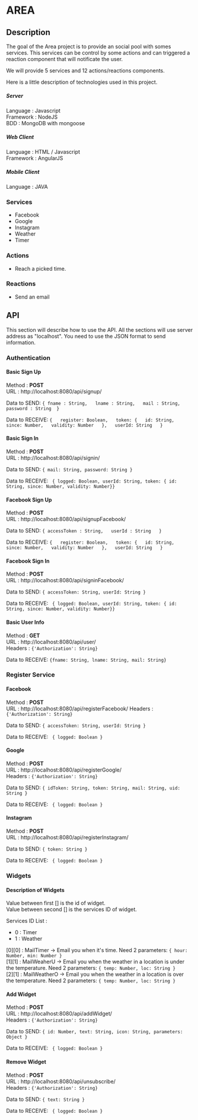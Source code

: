 # AREA

## Description

The goal of the Area project is to provide an social pool with somes services. This services can be control by some actions and can triggered a reaction component that will notificate the user.

We will provide 5 services and 12 actions/reactions components.

Here is a little description of technologies used in this project.

##### Server 

Language : Javascript  
Framework : NodeJS  
BDD : MongoDB with mongoose  

##### Web Client

Language : HTML /  Javascript  
Framework : AngularJS  

##### Mobile Client

Language : JAVA  

### Services

* Facebook
* Google
* Instagram
* Weather
* Timer

### Actions

* Reach a picked time.

### Reactions

* Send an email


## API

This section will describe how to use the API. All the sections will use server address as "localhost".
You need to use the JSON format to send information.

### Authentication 

#### Basic Sign Up

Method : **POST**  
URL : http://localhost:8080/api/signup/  
  
Data to SEND: ```{
            fname : String,  
            lname : String,  
            mail : String,  
            password : String 
        } ```  
        
Data to RECEIVE: ```{  
            register: Boolean,  
            token: {  
                id: String,  
                since: Number,  
                validity: Number  
            },  
            userId: String  
        }```  
        
#### Basic Sign In

Method : **POST**  
URL : http://localhost:8080/api/signin/  

Data to SEND: ```{ mail: String, password: String }```  
  
Data to RECEIVE: ``` { logged: Boolean, userId: String, token: { id: String, since: Number, validity: Number}}```  

#### Facebook Sign Up

Method : **POST**  
URL : http://localhost:8080/api/signupFacebook/  
  
Data to SEND: ```{
            accessToken : String,  
            userId : String  
        } ```  
        
Data to RECEIVE: ```{  
            register: Boolean,  
            token: {  
                id: String,  
                since: Number,  
                validity: Number  
            },  
            userId: String  
        }```  

#### Facebook Sign In

Method : **POST**  
URL : http://localhost:8080/api/signinFacebook/  

Data to SEND: ```{ accessToken: String, userId: String }```  
  
Data to RECEIVE: ``` { logged: Boolean, userId: String, token: { id: String, since: Number, validity: Number}}```  

#### Basic User Info

Method : **GET**  
URL : http://localhost:8080/api/user/  
Headers : ```{'Authorization': String}```  
  
Data to RECEIVE: ```{fname: String, lname: String, mail: String}``` 

### Register Service

#### Facebook

Method : **POST**  
URL : http://localhost:8080/api/registerFacebook/ 
Headers : ```{'Authorization': String}``` 

Data to SEND: ```{ accessToken: String, userId: String }```  
  
Data to RECEIVE: ``` { logged: Boolean }``` 

#### Google

Method : **POST**  
URL : http://localhost:8080/api/registerGoogle/  
Headers : ```{'Authorization': String}``` 

Data to SEND: ```{ idToken: String, token: String, mail: String, uid: String }```  
  
Data to RECEIVE: ``` { logged: Boolean }``` 

#### Instagram

Method : **POST**  
URL : http://localhost:8080/api/registerInstagram/  

Data to SEND: ```{ token: String }```  
  
Data to RECEIVE: ``` { logged: Boolean }``` 


### Widgets 

#### Description of Widgets

Value between first [] is the id of widget.  
Value between second [] is the services ID of widget.  

Services ID List : 
* 0 : Timer
* 1 : Weather

[0][0] : MailTimer -> Email you when it's time. Need 2 parameters: ```{ hour: Number, min: Number }```  
[1][1] : MailWeaherU -> Email you when the weather in a location is under the temperature. Need 2 parameters: ```{ temp: Number, loc: String }```  
[2][1] : MailWeatherO -> Email you when the weather in a location is over the temperature. Need 2 parameters: ```{ temp: Number, loc: String }```  

#### Add Widget

Method : **POST**  
URL : http://localhost:8080/api/addWidget/  
Headers : ```{'Authorization': String}``` 

Data to SEND: ```{ id: Number, text: String, icon: String, parameters: Object }```  

Data to RECEIVE: ``` { logged: Boolean }``` 

#### Remove Widget

Method : **POST**  
URL : http://localhost:8080/api/unsubscribe/  
Headers : ```{'Authorization': String}``` 

Data to SEND: ```{ text: String }```  

Data to RECEIVE: ``` { logged: Boolean }``` 
